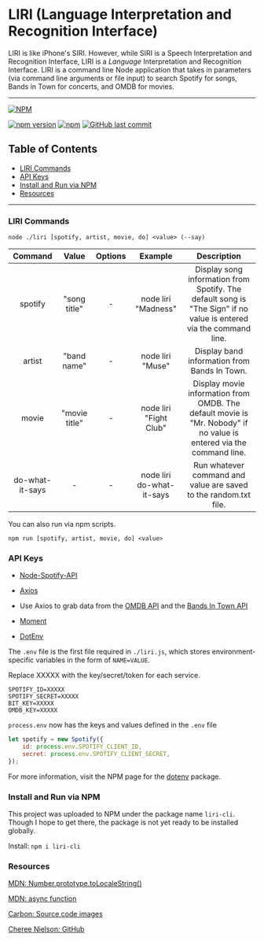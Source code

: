 # LIRI (Language Interpretation and Recognition Interface) 

LIRI is like iPhone's SIRI. However, while SIRI is a Speech Interpretation and Recognition Interface, LIRI is a _Language_ Interpretation and Recognition Interface. LIRI is a command line Node application that takes in parameters (via command line arguments or file input) to search Spotify for songs, Bands in Town for concerts, and OMDB for movies.

---------------------------
[![NPM](https://nodei.co/npm/liri-cli.png)](https://www.npmjs.com/package/liri-cli)

[![npm version](https://badge.fury.io/js/liri-cli.svg)](https://www.npmjs.com/package/liri-cli)
[![npm](https://img.shields.io/npm/dt/liri-cli.svg)](https://www.npmjs.com/package/liri-cli)
[![GitHub last commit](https://img.shields.io/github/last-commit/jeffreylowy/liri-node-app.svg)](https://github.com/jeffreylowy/liri-node-app)

## Table of Contents

- [LIRI Commands](#liri-commands)
- [API Keys](#api-keys)
- [Install and Run via NPM](#install-and-run-via-npm)
- [Resources](#resources)

---------------------------

### LIRI Commands

`node ./liri [spotify, artist, movie, do] <value> (--say)`

**Command**|**Value**|**Options**|**Example**|**Description**
:-----:|:-----:|:-----:|:-----:|:-----:
spotify|"song title"|-|node liri "Madness"|Display song information from Spotify. The default song is "The Sign" if no value is entered via the command line.
artist|"band name"|-|node liri "Muse"|Display band information from Bands In Town.
movie|"movie title"|-|node liri "Fight Club"|Display movie information from OMDB. The default movie is "Mr. Nobody" if no value is entered via the command line.
do-what-it-says|-|-|node liri do-what-it-says|Run whatever command and value are saved to the random.txt file.

You can also run via npm scripts.

`npm run [spotify, artist, movie, do] <value>`

### API Keys

* [Node-Spotify-API](https://www.npmjs.com/package/node-spotify-api)

* [Axios](https://www.npmjs.com/package/axios)

* Use Axios to grab data from the [OMDB API](http://www.omdbapi.com) and the [Bands In Town API](http://www.artists.bandsintown.com/bandsintown-api)

* [Moment](https://www.npmjs.com/package/moment)

* [DotEnv](https://www.npmjs.com/package/dotenv)

The `.env` file is the first file required in `./liri.js`, which stores environment-specific variables in the form of `NAME=VALUE`.

Replace XXXXX with the key/secret/token for each service.

```
SPOTIFY_ID=XXXXX
SPOTIFY_SECRET=XXXXX
BIT_KEY=XXXXX
OMDB_KEY=XXXXX
```
`process.env` now has the keys and values defined in the `.env` file

```javascript
let spotify = new Spotify({
	id: process.env.SPOTIFY_CLIENT_ID,
	secret: process.env.SPOTIFY_CLIENT_SECRET,
});
```

For more information, visit the NPM page for the [dotenv](https://www.npmjs.com/package/dotenv) package.

### Install and Run via NPM

This project was uploaded to NPM under the package name `liri-cli`. Though I hope to get there, the package is not yet ready to be installed globally.

Install: `npm i liri-cli`

### Resources 

[MDN: Number.prototype.toLocaleString()](https://developer.mozilla.org/en-US/docs/Web/JavaScript/Reference/Global_Objects/Number/toLocaleString)

[MDN: async function](https://developer.mozilla.org/en-US/docs/Web/JavaScript/Reference/Statements/async_function)

[Carbon: Source code images](https://carbon.now.sh/)

[Cheree Nielson: GitHub](https://github.com/ChereeNielson/LIRI-Node-App)